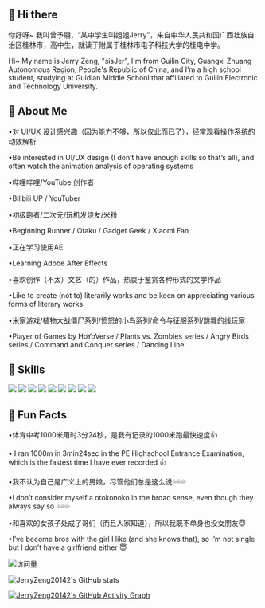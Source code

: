 ## 👋 Hi there

你好呀~ 我叫曾予翮，“某中学生叫姐姐Jerry”，来自中华人民共和国广西壮族自治区桂林市，高中生，就读于附属于桂林市电子科技大学的桂电中学。

Hi~ My name is Jerry Zeng, "sisJer", I'm from Guilin City, Guangxi Zhuang Autonomous Region, People's Republic of China, and I'm a high school student, studying at Guidian Middle School that affiliated to Guilin Electronic and Technology University.


## 🧠 About Me

•对 UI/UX 设计感兴趣（因为能力不够，所以仅此而已了），经常观看操作系统的动效解析

•Be interested in UI/UX design (I don’t have enough skills so that’s all), and often watch the animation analysis of operating systems

•哔哩哔哩/YouTube 创作者

•Bilibili UP / YouTuber

•初级跑者/二次元/玩机发烧友/米粉

•Beginning Runner / Otaku / Gadget Geek / Xiaomi Fan

•正在学习使用AE

•Learning Adobe After Effects

•喜欢创作（不太）文艺（的）作品，热衷于鉴赏各种形式的文学作品

•Like to create (not to) literarily works and be keen on appreciating various forms of literary works

•米家游戏/植物大战僵尸系列/愤怒的小鸟系列/命令与征服系列/跳舞的线玩家

•Player of Games by HoYoVerse / Plants vs. Zombies series / Angry Birds series / Command and Conquer series / Dancing Line

## 🔧 Skills
<img src="https://skillicons.dev/icons?i=github"/> <img src="https://img.icons8.com/?size=50&id=117563&format=png&color=000000"/> <img src="https://img.icons8.com/?size=50&id=117557&format=png&color=000000"/> <img src="https://img.icons8.com/?size=50&id=117561&format=png&color=000000"/> <img src="https://skillicons.dev/icons?i=pr"/> <img src="https://skillicons.dev/icons?i=ps"/> <img src="https://skillicons.dev/icons?i=ae"/> <img src="https://img.icons8.com/?size=50&id=TuXN3JNUBGOT&format=png&color=000000"/> <img src="https://img.icons8.com/?size=50&id=s9k2rXOtb7lB&format=png&color=000000"/>

## 🌸 Fun Facts

•体育中考1000米用时3分24秒，是我有记录的1000米跑最快速度👍

• I ran 1000m in 3min24sec in the PE Highschool Entrance Examination, which is the fastest time I have ever recorded 👍

•我不认为自己是广义上的男娘，尽管他们总是这么说💦💦💦

•I don’t consider myself a otokonoko in the broad sense, even though they always say so 💦💦💦

•和喜欢的女孩子处成了哥们（而且人家知道），所以我既不单身也没女朋友😇

•I’ve become bros with the girl I like (and she knows that), so I’m not single but I don’t have a girlfriend either 😇


![访问量](https://count.getloli.com/get/@JerryZeng20142.JerryZeng20142?theme=moebooru)

![JerryZeng20142's GitHub stats](https://github-readme-stats.vercel.app/api?username=JerryZeng20142&show_icons=true&theme=radical)

[![JerryZeng20142's GitHub Activity Graph](https://github-readme-activity-graph.vercel.app/graph?username=JerryZeng20142&theme=github-compact)](https://github.com/JerryZeng20142)